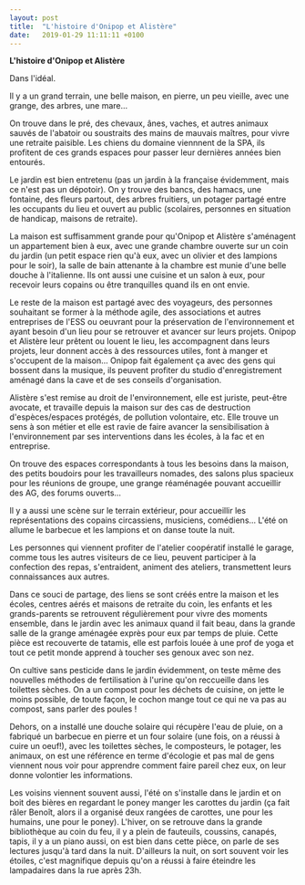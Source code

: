 ```yaml
---
layout: post
title:  "L'histoire d'Onipop et Alistère"
date:   2019-01-29 11:11:11 +0100
---
```


**L'histoire d'Onipop et Alistère**



Dans l'idéal.

Il y a un grand terrain, une belle maison, en pierre, un peu vieille, avec une grange, des arbres, une mare...

On trouve dans le pré, des chevaux, ânes, vaches, et autres animaux sauvés de l'abatoir ou soustraits des mains de mauvais maîtres, pour vivre une retraite paisible. Les chiens du domaine viennnent de la SPA, ils profitent de ces grands espaces pour passer leur dernières années bien entourés.

Le jardin est bien entretenu (pas un jardin à la française évidemment, mais ce n'est pas un dépotoir). On y trouve des bancs, des hamacs, une fontaine, des fleurs partout, des arbres fruitiers, un potager partagé entre les occupants du lieu et ouvert au public (scolaires, personnes en situation de handicap, maisons de retraite).

La maison est suffisamment grande pour qu'Onipop et Alistère s'aménagent un appartement bien à eux, avec une grande chambre ouverte sur un coin du jardin (un petit espace rien qu'à eux, avec un olivier et des lampions pour le soir), la salle de bain attenante à la chambre est munie d'une belle douche à l'italienne. Ils ont aussi une cuisine et un salon à eux, pour recevoir leurs copains ou être tranquilles quand ils en ont envie.

Le reste de la maison est partagé avec des voyageurs, des personnes souhaitant se former à la méthode agile, des associations et autres entreprises de l'ESS ou oeuvrant pour la préservation de l'environnement et ayant besoin d'un lieu pour se retrouver et avancer sur leurs projets. Onipop et Alistère leur prêtent ou louent le lieu, les accompagnent dans leurs projets, leur donnent accès à des ressources utiles, font à manger et s'occupent de la maison... Onipop fait également ça avec des gens qui bossent dans la musique, ils peuvent profiter du studio d'enregistrement aménagé dans la cave et de ses conseils d'organisation.

Alistère s'est remise au droit de l'environnement, elle est juriste, peut-être avocate, et travaille depuis la maison sur des cas de destruction d'espèces/espaces protégés, de pollution volontaire, etc. Elle trouve un sens à son métier et elle est ravie de faire avancer la sensibilisation à l'environnement par ses interventions dans les écoles, à la fac et en entreprise.

On trouve des espaces correspondants à tous les besoins dans la maison, des petits boudoirs pour les travailleurs nomades, des salons plus spacieux pour les réunions de groupe, une grange réaménagée pouvant accueillir des AG, des forums ouverts... 	

Il y a aussi une scène sur le terrain extérieur, pour accueillir les représentations des copains circassiens, musiciens, comédiens... L'été on allume le barbecue et les lampions et on danse toute la nuit.

Les personnes qui viennent profiter de l'atelier coopératif installé le garage, comme tous les autres visiteurs de ce lieu, peuvent participer à la confection des repas, s'entraident, animent des ateliers, transmettent leurs connaissances aux autres.

Dans ce souci de partage, des liens se sont créés entre la maison et les écoles, centres aérés et maisons de retraite du coin, les enfants et les grands-parents se retrouvent régulièrement pour vivre des moments ensemble, dans le jardin avec les animaux quand il fait beau, dans la grande salle de la grange aménagée exprès pour eux par temps de pluie. Cette pièce est recouverte de tatamis, elle est parfois louée à une prof de yoga et tout ce petit monde apprend à toucher ses genoux avec son nez. 

On cultive sans pesticide dans le jardin évidemment, on teste même des nouvelles méthodes de fertilisation à l'urine qu'on reccueille dans les toilettes sèches. On a  un compost pour les déchets de cuisine, on jette le moins possible, de toute façon, le cochon mange tout ce qui ne va pas au compost, sans parler des poules ! 

Dehors, on a installé une douche solaire qui récupère l'eau de pluie, on a fabriqué un barbecue en pierre et un four solaire (une fois, on a réussi à cuire un oeuf!), avec les toilettes sèches, le composteurs, le potager, les animaux, on est une référence en terme d'écologie et pas mal de gens viennent nous voir pour apprendre comment faire pareil chez eux, on leur donne volontier les informations. 

Les voisins viennent souvent aussi, l'été on s'installe dans le jardin et on boit des bières en regardant le poney manger les carottes du jardin (ça fait râler Benoît, alors il a organisé deux rangées de carottes, une pour les humains, une pour le poney). L'hiver, on se retrouve dans la grande bibliothèque au coin du feu, il y a plein de fauteuils, coussins, canapés, tapis, il y a un piano aussi, on est bien dans cette pièce, on parle de ses lectures jusqu'à tard dans la nuit. D'ailleurs la nuit, on sort souvent voir les étoiles, c'est magnifique depuis qu'on a réussi à faire éteindre les lampadaires dans la rue après 23h.
